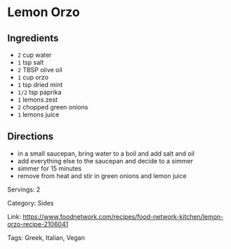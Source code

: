 # Lemon Orzo

## Ingredients

- `2` cup water
- `1` tsp salt
- `2` TBSP olive oil
- `1` cup orzo
- `1` tsp dried mint
- `1/2` tsp paprika
- `1` lemons zest
- `2` chopped green onions
- `1` lemons juice

## Directions

- in a small saucepan, bring water to a boil and add salt and oil
- add everything else to the saucepan and decide to a simmer
- simmer for 15 minutes
- remove from heat and stir in green onions and lemon juice

Servings: 2

Category: Sides

Link: https://www.foodnetwork.com/recipes/food-network-kitchen/lemon-orzo-recipe-2106041

Tags: Greek, Italian, Vegan

